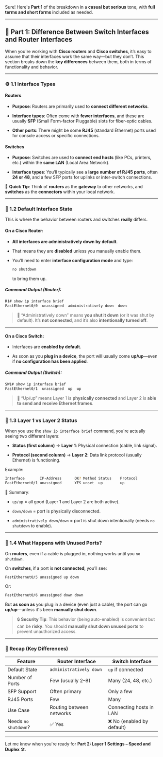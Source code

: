 Sure! Here's **Part 1** of the breakdown in a **casual but serious** tone, with **full terms and short forms** included as needed.

---

## 🧩 Part 1: Difference Between Switch Interfaces and Router Interfaces

When you're working with **Cisco routers** and **Cisco switches**, it’s easy to assume that their interfaces work the same way—but they don’t. This section breaks down the **key differences** between them, both in terms of functionality and behavior.

---

### ⚙️ 1.1 Interface Types

#### Routers

- **Purpose**: Routers are primarily used to **connect different networks**.
    
- **Interface types**: Often come with **fewer interfaces**, and these are usually **SFP** (Small Form-factor Pluggable) slots for fiber-optic cables.
    
- **Other ports**: There might be some **RJ45** (standard Ethernet) ports used for console access or specific connections.
    

#### Switches

- **Purpose**: Switches are used to **connect end hosts** (like PCs, printers, etc.) within the **same LAN** (Local Area Network).
    
- **Interface types**: You’ll typically see a **large number of RJ45 ports**, often **24 or 48**, and a few SFP ports for uplinks or inter-switch connections.
    

📌 **Quick Tip**: Think of **routers** as the **gateway** to other networks, and **switches** as the **connectors** within your local network.

---

### 🔌 1.2 Default Interface State

This is where the behavior between routers and switches **really** differs.

#### On a Cisco Router:

- **All interfaces are administratively down by default**.
    
- That means they are **disabled** unless you manually enable them.
    
- You'll need to enter **interface configuration mode** and type:
    
    ```bash
    no shutdown
    ```
    
    to bring them up.
    

##### Command Output (Router):

```bash
R1# show ip interface brief
FastEthernet0/0  unassigned  administratively down  down
```

> 💬 “Administratively down” means **you shut it down** (or it was shut by default). It’s **not connected**, and it’s also **intentionally turned off**.

---

#### On a Cisco Switch:

- Interfaces are **enabled by default**.
    
- As soon as you **plug in a device**, the port will usually come **up/up**—even if **no configuration has been applied**.
    

##### Command Output (Switch):

```bash
SW1# show ip interface brief
FastEthernet0/1  unassigned  up  up
```

> 💬 “Up/up” means Layer 1 is **physically connected** and Layer 2 is **able to send and receive Ethernet frames**.

---

### 📶 1.3 Layer 1 vs Layer 2 Status

When you use the `show ip interface brief` command, you're actually seeing two different layers:

- **Status (first column)** → **Layer 1**: Physical connection (cable, link signal).
    
- **Protocol (second column)** → **Layer 2**: Data link protocol (usually Ethernet) is functioning.
    

Example:

```bash
Interface       IP-Address      OK? Method Status    Protocol
FastEthernet0/1 unassigned      YES unset  up        up
```

🧠 Summary:

- `up/up` = all good (Layer 1 and Layer 2 are both active).
    
- `down/down` = port is physically disconnected.
    
- `administratively down/down` = port is shut down intentionally (needs `no shutdown` to enable).
    

---

### 🧪 1.4 What Happens with Unused Ports?

On **routers**, even if a cable is plugged in, nothing works until you `no shutdown`.

On **switches**, if a port is **not connected**, you’ll see:

```bash
FastEthernet0/5 unassigned up down
```

Or:

```bash
FastEthernet0/6 unassigned down down
```

But **as soon as** you plug in a device (even just a cable), the port can go **up/up**—unless it's been **manually shut down**.

> 🔒 **Security Tip**: This behavior (being auto-enabled) is convenient but can be **risky**. You should **manually shut down unused ports** to prevent unauthorized access.

---

### 📌 Recap (Key Differences)

|Feature|Router Interface|Switch Interface|
|---|---|---|
|Default State|`administratively down`|`up` if connected|
|Number of Ports|Few (usually 2–8)|Many (24, 48, etc.)|
|SFP Support|Often primary|Only a few|
|RJ45 Ports|Few|Many|
|Use Case|Routing between networks|Connecting hosts in LAN|
|Needs `no shutdown`?|✅ Yes|❌ No (enabled by default)|

---

Let me know when you're ready for **Part 2: Layer 1 Settings – Speed and Duplex** 🛠️.